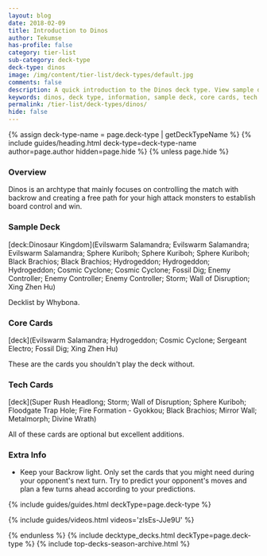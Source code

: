 ```yaml
---
layout: blog
date: 2018-02-09
title: Introduction to Dinos
author: Tekumse
has-profile: false
category: tier-list
sub-category: deck-type
deck-type: dinos
image: /img/content/tier-list/deck-types/default.jpg
comments: false
description: A quick introduction to the Dinos deck type. View sample deck, core cards, tech cards, quick tips, guides, videos and other information.
keywords: dinos, deck type, information, sample deck, core cards, tech cards, quick tips, guides, videos
permalink: /tier-list/deck-types/dinos/
hide: false
---
```


{% assign deck-type-name = page.deck-type | getDeckTypeName %}
{% include guides/heading.html deck-type=deck-type-name author=page.author hidden=page.hide %}
{% unless page.hide %}

### Overview

Dinos is an archtype that mainly focuses on controlling the match with backrow and creating a free path for your high attack monsters to establish board control and win.

### Sample Deck

[deck:Dinosaur Kingdom](Evilswarm Salamandra; Evilswarm Salamandra; Evilswarm Salamandra; Sphere Kuriboh; Sphere Kuriboh; Sphere Kuriboh; Black Brachios; Black Brachios; Hydrogeddon; Hydrogeddon; Hydrogeddon; Cosmic Cyclone; Cosmic Cyclone; Fossil Dig; Enemy Controller; Enemy Controller; Enemy Controller; Storm; Wall of Disruption; Xing Zhen Hu)

Decklist by Whybona.

### Core Cards

[deck](Evilswarm Salamandra; Hydrogeddon; Cosmic Cyclone; Sergeant Electro; Fossil Dig; Xing Zhen Hu)

These are the cards you shouldn't play the deck without.  

### Tech Cards

[deck](Super Rush Headlong; Storm; Wall of Disruption; Sphere Kuriboh; Floodgate Trap Hole; Fire Formation - Gyokkou; Black Brachios; Mirror Wall; Metalmorph; Divine Wrath)

All of these cards are optional but excellent additions.

### Extra Info

- Keep your Backrow light. Only set the cards that you might need during your opponent's next turn. Try to predict your opponent's moves and plan a few turns ahead according to your predictions.

{% include guides/guides.html deckType=page.deck-type %}

{% include guides/videos.html videos='zIsEs-JJe9U' %}

{% endunless %}
{% include decktype_decks.html deckType=page.deck-type %}
{% include top-decks-season-archive.html %}